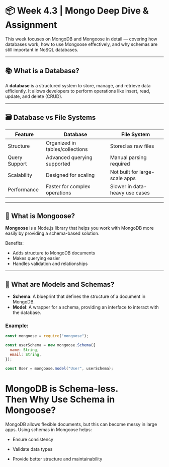 # 📦 Week 4.3 | Mongo Deep Dive & Assignment

This week focuses on MongoDB and Mongoose in detail — covering how databases work, how to use Mongoose effectively, and why schemas are still important in NoSQL databases.

---

## 📚 What is a Database?

A **database** is a structured system to store, manage, and retrieve data efficiently. It allows developers to perform operations like insert, read, update, and delete (CRUD).

---

## 🗃️ Database vs File Systems

| Feature             | Database                          | File System                     |
|---------------------|------------------------------------|----------------------------------|
| Structure           | Organized in tables/collections    | Stored as raw files              |
| Query Support       | Advanced querying supported        | Manual parsing required          |
| Scalability         | Designed for scaling               | Not built for large-scale apps   |
| Performance         | Faster for complex operations      | Slower in data-heavy use cases   |

---

## 🌿 What is Mongoose?

**Mongoose** is a Node.js library that helps you work with MongoDB more easily by providing a schema-based solution.

Benefits:
- Adds structure to MongoDB documents
- Makes querying easier
- Handles validation and relationships

---

## 🧩 What are Models and Schemas?

- **Schema**: A blueprint that defines the structure of a document in MongoDB.
- **Model**: A wrapper for a schema, providing an interface to interact with the database.

### Example:
```js
const mongoose = require("mongoose");

const userSchema = new mongoose.Schema({
  name: String,
  email: String,
});

const User = mongoose.model("User", userSchema);
```
# MongoDB is Schema-less.</br> Then Why Use Schema in Mongoose?
MongoDB allows flexible documents, but this can become messy in large apps. Using schemas in Mongoose helps:

- Ensure consistency

- Validate data types

- Provide better structure and maintainability